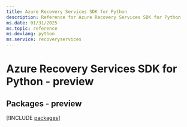 ```yaml
---
title: Azure Recovery Services SDK for Python
description: Reference for Azure Recovery Services SDK for Python
ms.date: 01/31/2025
ms.topic: reference
ms.devlang: python
ms.service: recoveryservices
---
```

# Azure Recovery Services SDK for Python - preview
## Packages - preview
[!INCLUDE [packages](recovery-services-index.md)]